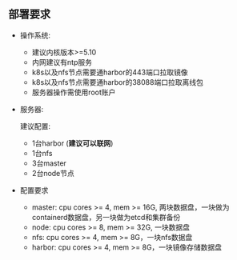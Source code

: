 ## 部署要求
- 操作系统:
  - 建议内核版本>=5.10
  - 内网建议有ntp服务
  - k8s以及nfs节点需要通harbor的443端口拉取镜像
  - k8s以及nfs节点需要通harbor的38088端口拉取离线包
  - 服务器操作需使用root账户

- 服务器:

  建议配置:
  - 1台harbor (**建议可以联网**)
  - 1台nfs
  - 3台master
  - 2台node节点

- 配置要求
  - master: cpu cores >= 4, mem >= 16G, 两块数据盘，一块做为containerd数据盘，另一块做为etcd和集群备份
  - node: cpu cores >= 8, mem >= 32G, 一块数据盘
  - nfs: cpu cores >= 4, mem >= 8G，一块nfs数据盘
  - harbor: cpu cores >= 4, mem >= 8G，一块镜像存储数据盘